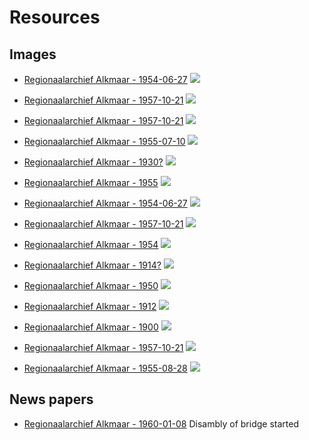 # Resources

## Images

- [Regionaalarchief Alkmaar - 1954-06-27](https://hdl.handle.net/21.12106/a6616f39-3685-43b3-b0ad-79238da7395e)
  ![](https://images.memorix.nl/raa/thumb/mediabank-horizontal/6299177d-559a-487b-83e4-32d25911c03a.jpg)

- [Regionaalarchief Alkmaar - 1957-10-21](https://hdl.handle.net/21.12106/d5db3430-6b28-4671-8e03-63bb99e647b3)
  ![](https://images.memorix.nl/raa/thumb/mediabank-horizontal/fdd15d6d-86f0-456d-8b89-922cc6e7fd03.jpg)

- [Regionaalarchief Alkmaar - 1957-10-21](https://hdl.handle.net/21.12106/0dcd2f78-db95-421c-8d79-16ce3c401ef3)
  ![](https://images.memorix.nl/raa/thumb/mediabank-horizontal/208a2fce-e331-433e-9cab-73a9412badb5.jpg)

- [Regionaalarchief Alkmaar - 1955-07-10](https://hdl.handle.net/21.12106/d0935313-d081-45f9-a111-3168f9c12eb0)
  ![](https://images.memorix.nl/raa/thumb/mediabank-horizontal/967f8add-b495-4217-bd7f-44a261941f07.jpg)

- [Regionaalarchief Alkmaar - 1930?](https://hdl.handle.net/21.12106/8f264bec-a55e-4f04-b8a4-aa0312cf1e82)
  ![](https://images.memorix.nl/raa/thumb/mediabank-horizontal/3fd40536-7aca-39c7-b341-5205a78b69c5.jpg)

- [Regionaalarchief Alkmaar - 1955](https://hdl.handle.net/21.12106/6a1d5503-02da-4df3-a8b5-c4393d562ae3)
  ![](https://images.memorix.nl/raa/thumb/mediabank-horizontal/63f6b46f-5c8f-41dd-9095-60c62430882a.jpg)

- [Regionaalarchief Alkmaar - 1954-06-27](https://hdl.handle.net/21.12106/b29db688-f5ab-4c28-994e-aeed662a0133)
  ![](https://images.memorix.nl/raa/thumb/mediabank-horizontal/d2623b23-7cf0-41b4-b55e-66ea553e8a8d.jpg)

- [Regionaalarchief Alkmaar - 1957-10-21](https://hdl.handle.net/21.12106/0cee3316-6344-49df-8464-b2ca1f80e02c)
  ![](https://images.memorix.nl/raa/thumb/mediabank-horizontal/c86d6e4a-637f-434a-b88c-a6448f5c0636.jpg)

- [Regionaalarchief Alkmaar - 1954](https://hdl.handle.net/21.12106/9b602156-d334-40ae-a735-5f47ed02f2cd)
  ![](https://images.memorix.nl/raa/thumb/mediabank-horizontal/8eb139f1-3c9f-41f5-b6f5-f257ecc9e74b.jpg)

- [Regionaalarchief Alkmaar - 1914?](https://hdl.handle.net/21.12106/d816db9b-ce34-4801-a680-04e702d21c77)
  ![](https://images.memorix.nl/raa/thumb/mediabank-horizontal/dfb49ea9-70f3-4eae-80e6-a43b0376edec.jpg)

- [Regionaalarchief Alkmaar - 1950](https://hdl.handle.net/21.12106/bd4b1c3e-6702-4052-a48c-4244ddfbcf7e)
  ![](https://images.memorix.nl/raa/thumb/mediabank-horizontal/effd5604-98f4-41a4-93c5-d42bbaf5a961.jpg)

- [Regionaalarchief Alkmaar - 1912](https://hdl.handle.net/21.12106/7fac9491-15cd-4313-a85e-5878eb92bd45)
  ![](https://images.memorix.nl/raa/thumb/mediabank-horizontal/7ba5aafc-2d25-4866-96f3-70e6a3cd3d75.jpg)

- [Regionaalarchief Alkmaar - 1900](https://hdl.handle.net/21.12106/a0ae44fc-46c5-4319-a0dd-4b4d5135689d)
  ![](https://images.memorix.nl/raa/thumb/mediabank-horizontal/9b859d41-3fd8-400c-adf5-1fd0a8ad141c.jpg)

- [Regionaalarchief Alkmaar - 1957-10-21](https://hdl.handle.net/21.12106/193b7995-a79c-4a86-b0ec-d4ffc5bce878)
  ![](https://images.memorix.nl/raa/thumb/mediabank-horizontal/031e0594-b12a-45ff-8c74-3dd65ccb22ba.jpg)

- [Regionaalarchief Alkmaar - 1955-08-28](https://hdl.handle.net/21.12106/13ddf3e5-03cc-4275-b1a8-a921ebd92ac4)
  ![](https://images.memorix.nl/raa/thumb/mediabank-horizontal/559b6f4b-a114-45e8-bf75-25000c2edd54.jpg)

  

## News papers

- [Regionaalarchief Alkmaar - 1960-01-08](https://kranten.archiefalkmaar.nl/issue/NDA/1960-01-08/edition/null/page/3?query=%22station%20alkmaar%22&period=1900-1960&sort=relevance)
  Disambly of bridge started
